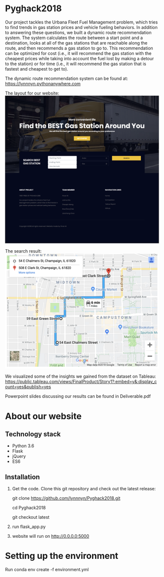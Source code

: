 # Pyghack2018
Our project tackles the Urbana Fleet Fuel Management problem, which tries to find trends in gas station prices and vehicle fueling behaviors. In addition to answering these questions, we built a dynamic route recommendation system. The system calculates the route between a start point and a destination, looks at all of the gas stations that are reachable along the route, and then recommends a gas station to go to. This recommendation can be optimized for cost (i.e., it will recommend the gas station with the cheapest prices while taking into account the fuel lost by making a detour to the station) or for time (i.e., it will recommend the gas station that is fastest and cheapest to get to). 

The dynamic route recommendation system can be found at: https://lynnnyn.pythonanywhere.com

The layout for our website:
![alt text](https://github.com/lynnnyn/Pyghack2018/blob/master/screencapture-lynnnyn-pythonanywhere-2018-10-19-11_46_24.png)

The search result:
![alt text](https://github.com/lynnnyn/Pyghack2018/blob/master/Screen%20Shot%202018-10-19%20at%2011.49.54%20AM.png)

We visualized some of the insights we gained from the dataset on Tableau: 
https://public.tableau.com/views/FinalProduct/Story1?:embed=y&:display_count=yes&publish=yes

Powerpoint slides discussing our results can be found in Deliverable.pdf
# About our website
## Technology stack
* Python 3.6
* Flask
* jQuery
* ES6
## Installation
1. Get the code. Clone this git repository and check out the latest release:

    git clone https://github.com/lynnnyn/Pyghack2018.git
    
    cd Pyghack2018
    
    git checkout latest

2. run flask_app.py

3. website will run on http://0.0.0.0:5000

# Setting up the environment 
Run 
conda env create -f environment.yml

